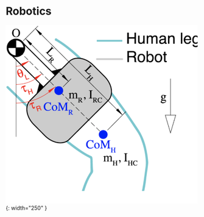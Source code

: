 # Robotics

![diagram](https://github.com/ilanazane/Wearable-Robotics/blob/main/diagram.png){: width="250" }

